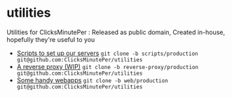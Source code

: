 # utilities
Utilities for ClicksMinutePer : Released as public domain, Created in-house, hopefully they're useful to you

- [Scripts to set up our servers](https://github.com/ClicksMinutePer/utilities/tree/scripts/production) `git clone -b scripts/production git@github.com:ClicksMinutePer/utilities`
- [A reverse proxy (WIP)](https://github.com/ClicksMinutePer/utilities/tree/reverse-proxy/production) `git clone -b reverse-proxy/production git@github.com:ClicksMinutePer/utilities`
- [Some handy webapps](https://github.com/ClicksMinutePer/utilities/tree/web/production) `git clone -b web/production git@github.com:ClicksMinutePer/utilities`
